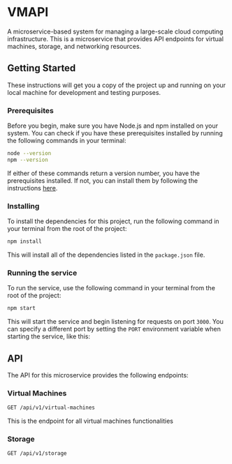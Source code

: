 # VMAPI
 A microservice-based system for managing a large-scale cloud computing infrastructure. This is a microservice that provides API endpoints for virtual machines, storage, and networking resources.

## Getting Started

These instructions will get you a copy of the project up and running on your local machine for development and testing purposes.

### Prerequisites

Before you begin, make sure you have Node.js and npm installed on your system. You can check if you have these prerequisites installed by running the following commands in your terminal:

```sh
node --version
npm --version
```


If either of these commands return a version number, you have the prerequisites installed. If not, you can install them by following the instructions [here](https://nodejs.org/en/download/).

### Installing

To install the dependencies for this project, run the following command in your terminal from the root of the project:


```sh
npm install
```


This will install all of the dependencies listed in the `package.json` file.

### Running the service

To run the service, use the following command in your terminal from the root of the project:

```sh
npm start
```


This will start the service and begin listening for requests on port `3000`. You can specify a different port by setting the `PORT` environment variable when starting the service, like this:



## API

The API for this microservice provides the following endpoints:

### Virtual Machines

```sh
GET /api/v1/virtual-machines
```

This is the endpoint for all virtual machines functionalities

### Storage

```sh
GET /api/v1/storage
```